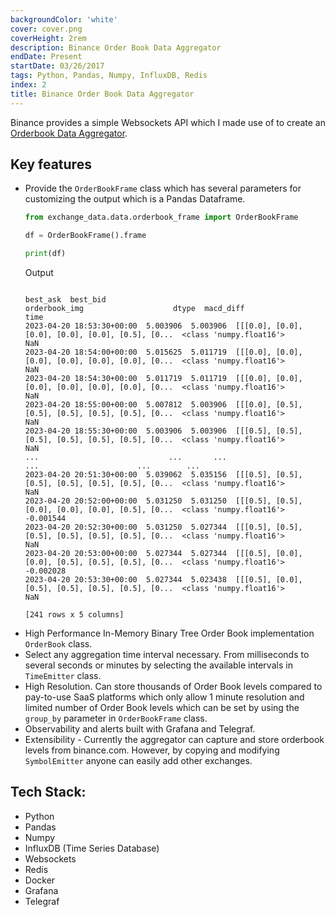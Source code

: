 ```yaml
---
backgroundColor: 'white'
cover: cover.png
coverHeight: 2rem
description: Binance Order Book Data Aggregator
endDate: Present
startDate: 03/26/2017
tags: Python, Pandas, Numpy, InfluxDB, Redis
index: 2
title: Binance Order Book Data Aggregator
---
```


Binance provides a simple Websockets API which I made use of to create an [Orderbook Data Aggregator](https://github.com/chinnno15/exchange-data).

## Key features
- Provide the `OrderBookFrame` class which has several parameters for customizing the output which is a Pandas Dataframe.
  ```python
  from exchange_data.data.orderbook_frame import OrderBookFrame

  df = OrderBookFrame().frame

  print(df)
  ```
  Output
  ```shell

  best_ask  best_bid                                      orderbook_img                    dtype  macd_diff
  time
  2023-04-20 18:53:30+00:00  5.003906  5.003906  [[[0.0], [0.0], [0.0], [0.0], [0.0], [0.5], [0...  <class 'numpy.float16'>        NaN
  2023-04-20 18:54:00+00:00  5.015625  5.011719  [[[0.0], [0.0], [0.0], [0.0], [0.0], [0.0], [0...  <class 'numpy.float16'>        NaN
  2023-04-20 18:54:30+00:00  5.011719  5.011719  [[[0.0], [0.0], [0.0], [0.0], [0.0], [0.0], [0...  <class 'numpy.float16'>        NaN
  2023-04-20 18:55:00+00:00  5.007812  5.003906  [[[0.0], [0.5], [0.5], [0.5], [0.5], [0.5], [0...  <class 'numpy.float16'>        NaN
  2023-04-20 18:55:30+00:00  5.003906  5.003906  [[[0.5], [0.5], [0.5], [0.5], [0.5], [0.5], [0...  <class 'numpy.float16'>        NaN
  ...                             ...       ...                                                ...                      ...        ...
  2023-04-20 20:51:30+00:00  5.039062  5.035156  [[[0.5], [0.5], [0.5], [0.5], [0.5], [0.5], [0...  <class 'numpy.float16'>        NaN
  2023-04-20 20:52:00+00:00  5.031250  5.031250  [[[0.5], [0.5], [0.0], [0.0], [0.0], [0.5], [0...  <class 'numpy.float16'>  -0.001544
  2023-04-20 20:52:30+00:00  5.031250  5.027344  [[[0.5], [0.5], [0.5], [0.5], [0.5], [0.5], [0...  <class 'numpy.float16'>        NaN
  2023-04-20 20:53:00+00:00  5.027344  5.027344  [[[0.5], [0.0], [0.0], [0.5], [0.5], [0.5], [0...  <class 'numpy.float16'>  -0.002028
  2023-04-20 20:53:30+00:00  5.027344  5.023438  [[[0.5], [0.0], [0.5], [0.5], [0.5], [0.5], [0...  <class 'numpy.float16'>        NaN

  [241 rows x 5 columns]
  ```
- High Performance In-Memory Binary Tree Order Book implementation `OrderBook` class.
- Select any aggregation time interval necessary. From milliseconds to several seconds or minutes by selecting the available intervals in `TimeEmitter` class.
- High Resolution. Can store thousands of Order Book levels compared to pay-to-use SaaS platforms which only allow 1 minute resolution and limited number of Order Book levels which can be set by using the `group_by` parameter in `OrderBookFrame` class.
- Observability and alerts built with Grafana and Telegraf.
- Extensibility - Currently the aggregator can capture and store orderbook levels from binance.com. However, by copying and modifying `SymbolEmitter` anyone can easily add other exchanges.

## Tech Stack:

- Python
- Pandas
- Numpy
- InfluxDB (Time Series Database)
- Websockets
- Redis
- Docker
- Grafana
- Telegraf


